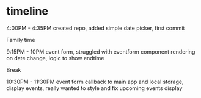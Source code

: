 # timeline


4:00PM - 4:35PM created repo, added simple date picker, first commit


Family time 


9:15PM - 10PM event form, struggled with eventform component rendering on date change, logic to show endtime


Break


10:30PM - 11:30PM event form callback to main app and local storage, display events, really wanted to style and fix upcoming events display 